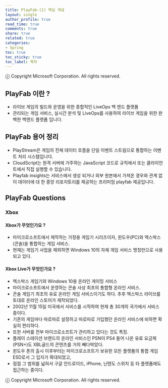 ```yaml
---
title: PlayFab-(1) 핵심 개념
layout: single
author_profile: true
read_time: true
comments: true
share: true
related: true
categories:
- Spring
toc: true
toc_sticky: true
toc_label: 목차
---
```


ⓒ Copyright Microsoft Corporation. All rights reserved.

## PlayFab 이란 ?
- 라이브 게임의 빌드와 운영을 위한 종합적인 LiveOps 백 엔드 플랫폼
- 관리되는 게임 서비스, 실시간 분석 및 LiveOps를 사용하여 라이브 게임을 위한 완벽한 백엔드 플랫폼 입니다.


## PlayFab 용어 정리
- PlayStream은 게임의 전체 데이터 흐름을 단일 이벤트 스트림으로 통합하는 이벤트 처리 시스템입니다.
- CloudScript는 원격 서버에 거주하는 JavaScript 코드로 규칙에서 또는 클라이언트에서 직접 실행할 수 있습니다.
- Playfab insights는 서비스에서 생성 되거나 외부 원본에서 가져온 경우와 관계 없이 데이터에 대 한 중앙 리포지토리를 제공하는 프리미엄 playfab 제공입니다.

## PlayFab Questions

### Xbox

#### Xbox가 무엇인가요 ?
- 마이크로소프트에서 제작하는 가정용 게임기 시리즈이자, 윈도우(PC)와 엑스박스(콘솔)을 통합하는 게임 서비스.
- 현재는 게임기 사업을 제외하면 Windows 10의 자체 게임 서비스 명칭만으로 사용되고 있다.

#### Xbox Live가 무엇인가요 ?
- 엑스박스 게임기와 Windows 10용 온라인 게이밍 서비스
- 마이크로소프트에서 운영하는 콘솔 사상 최초의 통합형 온라인 서비스. 
- 콘솔 게임기 최초의 유료 온라인 게임 서비스이기도 하다. 추후 엑스박스 라이브를 토대로 온라인 스토어가 제작되었다.
- 2002년 11월 15일 미국에서 서비스를 시작하여 현재 총 30개의 국가에서 서비스 중이다. 
- 기존의 게임마다 따로따로 설정하고 따로따로 가입했던 온라인 서비스에 비하면 확실히 편리하다. 
- 또한 서버를 전부 마이크로소프트가 관리하고 있다는 것도 특징.
- 플레이 스테이션 브랜드의 온라인 서비스인 PSN이 PS4 들어 나온 유료 요금제(PSN+)도 XBL골드의 콘텐츠를 거의 빼다박았다.
- 윈도우 폰의 출시 이후부터는 마이크로소프트가 보유한 모든 플랫폼의 통합 게임 ESD로서 그 입지가 확대되었고, 
- 점점 그 범위를 넓혀서 구글 안드로이드, iPhone, 닌텐도 스위치 등 타 플랫폼에도 접근하는 중이다.


ⓒ Copyright Microsoft Corporation. All rights reserved.